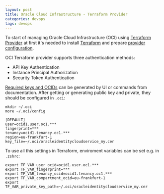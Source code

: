 ```yaml
---
layout: post
title: Oracle Cloud Infrastructure - Terraform Provider
categories: devops
tags: devops
---
```


To start of managing Oracle Cloud Infrastructure (OCI) using [Terraform Provider](https://docs.oracle.com/en-us/iaas/Content/API/SDKDocs/terraform.htm) at first it's needed to install [Terraform](https://www.terraform.io/) and prepare [provider configuration](https://docs.oracle.com/en-us/iaas/Content/API/SDKDocs/terraformproviderconfiguration.htm).

OCI Terraform provider supports three authentication methods:
- API Key Authentication
- Instance Principal Authorization
- Security Token Authentication

[Required keys and OCIDs](https://docs.oracle.com/en-us/iaas/Content/API/Concepts/apisigningkey.htm#four) can be generated by UI or commands from documentation. After getting or generating public key and private, they should be configured in ``.oci``:

```
mkdir ~/.oci
more ~/.oci/config

[DEFAULT]
user=ocid1.user.oc1.***
fingerprint=***
tenancy=ocid1.tenancy.oc1.***
region=eu-frankfurt-1
key_file=~/.oci/oracleidentitycloudservice_my.cer 
```

To use all this settings in Terraform, enviroment variables can be set e.g. in ``.zshrc``:

```
export TF_VAR_user_ocid=ocid1.user.oc1.***
export TF_VAR_fingerprint=***
export TF_VAR_tenancy_ocid=ocid1.tenancy.oc1.***
export TF_VAR_compartment_ocid=eu-frankfurt-1
export TF_VAR_private_key_path=~/.oci/oracleidentitycloudservice_my.cer
```